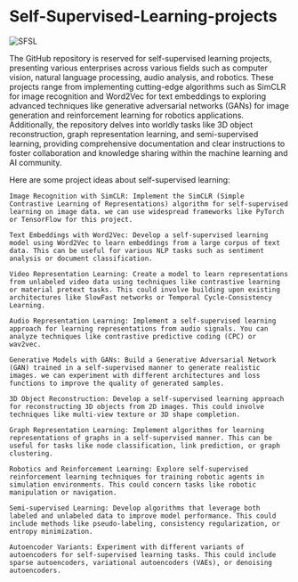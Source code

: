 # Self-Supervised-Learning-projects
![SFSL](https://assets-global.website-files.com/5d7b77b063a9066d83e1209c/627d124c218350a7f68b344f_6215b2d698dbdf6c276225c7_ssl.png)

The GitHub repository is reserved for self-supervised learning projects, presenting various enterprises across various fields such as computer vision, natural language processing, audio analysis, and robotics. These projects range from implementing cutting-edge algorithms such as SimCLR for image recognition and Word2Vec for text embeddings to exploring advanced techniques like generative adversarial networks (GANs) for image generation and reinforcement learning for robotics applications. Additionally, the repository delves into worldly tasks like 3D object reconstruction, graph representation learning, and semi-supervised learning, providing comprehensive documentation and clear instructions to foster collaboration and knowledge sharing within the machine learning and AI community.

Here are some project ideas about self-supervised learning:

    Image Recognition with SimCLR: Implement the SimCLR (Simple Contrastive Learning of Representations) algorithm for self-supervised learning on image data. we can use widespread frameworks like PyTorch or TensorFlow for this project.

    Text Embeddings with Word2Vec: Develop a self-supervised learning model using Word2Vec to learn embeddings from a large corpus of text data. This can be useful for various NLP tasks such as sentiment analysis or document classification.

    Video Representation Learning: Create a model to learn representations from unlabeled video data using techniques like contrastive learning or material pretext tasks. This could involve building upon existing architectures like SlowFast networks or Temporal Cycle-Consistency Learning.

    Audio Representation Learning: Implement a self-supervised learning approach for learning representations from audio signals. You can analyze techniques like contrastive predictive coding (CPC) or wav2vec.

    Generative Models with GANs: Build a Generative Adversarial Network (GAN) trained in a self-supervised manner to generate realistic images. we can experiment with different architectures and loss functions to improve the quality of generated samples.

    3D Object Reconstruction: Develop a self-supervised learning approach for reconstructing 3D objects from 2D images. This could involve techniques like multi-view texture or 3D shape completion.

    Graph Representation Learning: Implement algorithms for learning representations of graphs in a self-supervised manner. This can be useful for tasks like node classification, link prediction, or graph clustering.

    Robotics and Reinforcement Learning: Explore self-supervised reinforcement learning techniques for training robotic agents in simulation environments. This could concern tasks like robotic manipulation or navigation.

    Semi-supervised Learning: Develop algorithms that leverage both labeled and unlabeled data to improve model performance. This could include methods like pseudo-labeling, consistency regularization, or entropy minimization.

    Autoencoder Variants: Experiment with different variants of autoencoders for self-supervised learning tasks. This could include sparse autoencoders, variational autoencoders (VAEs), or denoising autoencoders.
